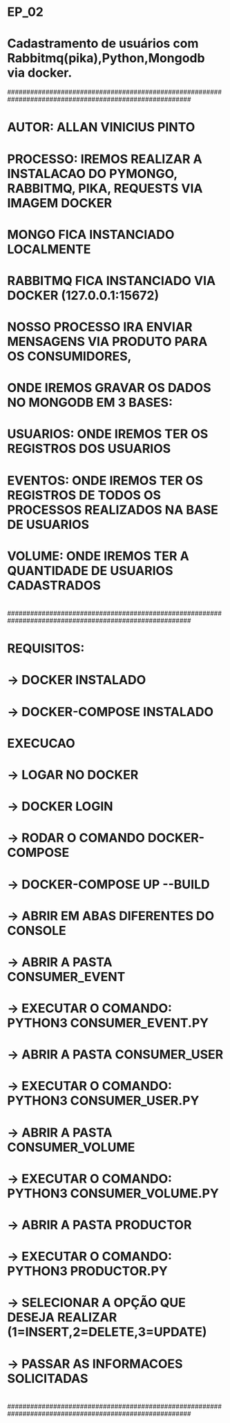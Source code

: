 # EP_02
# Cadastramento de usuários com Rabbitmq(pika),Python,Mongodb via docker.
########################################################################################################
# AUTOR: ALLAN VINICIUS PINTO                                                                          #
#                                                                                                      #
# PROCESSO: IREMOS REALIZAR A INSTALACAO DO PYMONGO, RABBITMQ, PIKA, REQUESTS VIA IMAGEM DOCKER        #
#           MONGO FICA INSTANCIADO LOCALMENTE                                                          #
#           RABBITMQ FICA INSTANCIADO VIA DOCKER (127.0.0.1:15672)                                     #
#           NOSSO PROCESSO IRA ENVIAR MENSAGENS VIA PRODUTO PARA OS CONSUMIDORES,                      #
#           ONDE IREMOS GRAVAR OS DADOS NO MONGODB EM 3 BASES:                                         #
#           USUARIOS: ONDE IREMOS TER OS REGISTROS DOS USUARIOS                                        #
#           EVENTOS: ONDE IREMOS TER OS REGISTROS DE TODOS OS PROCESSOS REALIZADOS NA BASE DE USUARIOS #
#           VOLUME: ONDE IREMOS TER A QUANTIDADE DE USUARIOS CADASTRADOS                               #
#                                                                                                      #
########################################################################################################
#                                                                                                      #
# REQUISITOS:                                                                                          #
# -> DOCKER INSTALADO                                                                                  #
# -> DOCKER-COMPOSE INSTALADO                                                                          #
#                                                                                                      #
# EXECUCAO                                                                                             #
# -> LOGAR NO DOCKER                                                                                   #
#  -> DOCKER LOGIN                                                                                     #
#                                                                                                      #
# -> RODAR O COMANDO DOCKER-COMPOSE                                                                    #
#  -> DOCKER-COMPOSE UP --BUILD                                                                        #
#                                                                                                      #
# -> ABRIR EM ABAS DIFERENTES DO CONSOLE                                                               #
#  -> ABRIR A PASTA CONSUMER_EVENT                                                                     #
#  -> EXECUTAR O COMANDO: PYTHON3 CONSUMER_EVENT.PY                                                    #
#                                                                                                      #
#  -> ABRIR A PASTA CONSUMER_USER                                                                      #
#  -> EXECUTAR O COMANDO: PYTHON3 CONSUMER_USER.PY                                                     #
#                                                                                                      #
#  -> ABRIR A PASTA CONSUMER_VOLUME                                                                    #
#  -> EXECUTAR O COMANDO: PYTHON3 CONSUMER_VOLUME.PY                                                   #
#                                                                                                      #
#  -> ABRIR A PASTA PRODUCTOR                                                                          #
#  -> EXECUTAR O COMANDO: PYTHON3 PRODUCTOR.PY                                                         #
#  -> SELECIONAR A OPÇÃO QUE DESEJA REALIZAR (1=INSERT,2=DELETE,3=UPDATE)                              #
#  -> PASSAR AS INFORMACOES SOLICITADAS                                                                #
#                                                                                                      #
########################################################################################################
